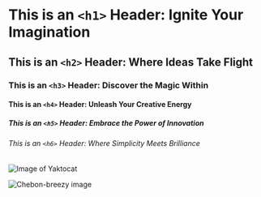 # This is an `<h1>` Header: Ignite Your Imagination
## This is an `<h2>` Header: Where Ideas Take Flight
### This is an `<h3>` Header: Discover the Magic Within
#### This is an `<h4>` Header: Unleash Your Creative Energy
##### This is an `<h5>` Header: Embrace the Power of Innovation
###### This is an `<h6>` Header: Where Simplicity Meets Brilliance

![Image of Yaktocat](https://octodex.github.com/images/yaktocat.png)

![Chebon-breezy image](https://avatars.githubusercontent.com/u/60389652?v=4)

